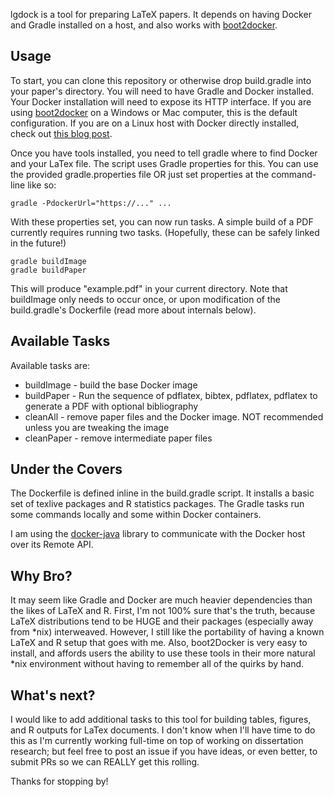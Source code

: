 lgdock is a tool for preparing LaTeX papers. It depends on having Docker and Gradle installed on a host,
and also works with [boot2docker](http://boot2docker.io/).

## Usage

To start, you can clone this repository or otherwise drop build.gradle into your paper's directory.
You will need to have Gradle and Docker installed. Your Docker installation will need to expose
its HTTP interface. If you are using [boot2docker](http://boot2docker.io/) on a Windows or Mac computer, this is the
default configuration. If you are on a Linux host with Docker directly installed, check out
[this blog post](http://www.virtuallyghetto.com/2014/07/quick-tip-how-to-enable-docker-remote-api.html).

Once you have tools installed, you need to tell gradle where to find Docker and your LaTex file. The
script uses Gradle properties for this. You can use the provided gradle.properties file OR just set
properties at the command-line like so:
```
gradle -PdockerUrl="https://..." ...
```
With these properties set, you can now run tasks. A simple build of a PDF currently requires running two
tasks. (Hopefully, these can be safely linked in the future!)

```
gradle buildImage
gradle buildPaper
```

This will produce "example.pdf" in your current directory. Note that buildImage only needs to occur
once, or upon modification of the build.gradle's Dockerfile (read more about internals below).

## Available Tasks

Available tasks are:
* buildImage - build the base Docker image
* buildPaper - Run the sequence of pdflatex, bibtex, pdflatex, pdflatex to generate a PDF with optional
bibliography
* cleanAll - remove paper files and the Docker image. NOT recommended unless you are tweaking the image
* cleanPaper - remove intermediate paper files

## Under the Covers

The Dockerfile is defined inline in the build.gradle script. It installs a basic set of texlive packages
and R statistics packages. The Gradle tasks run some commands locally and some within Docker containers.

I am using the [docker-java](https://github.com/docker-java/docker-java) library to communicate
with the Docker host over its Remote API.

## Why Bro?

It may seem like Gradle and Docker are much heavier dependencies than the likes of LaTeX and R. First,
I'm not 100% sure that's the truth, because LaTeX distributions tend to be HUGE and their packages
(especially away from *nix) interweaved. However, I still like
the portability of having a known LaTeX and R setup that goes with me. Also, boot2Docker is very easy
to install, and affords users the ability to use these tools in their more natural *nix environment
without having to remember all of the quirks by hand.

## What's next?

I would like to add additional tasks to this tool for building tables, figures, and R outputs for LaTex
documents. I don't know when I'll have time to do this as I'm currently working full-time on top of
working on dissertation research; but feel free to post an issue if you have ideas, or even better, to
submit PRs so we can REALLY get this rolling.

Thanks for stopping by!
